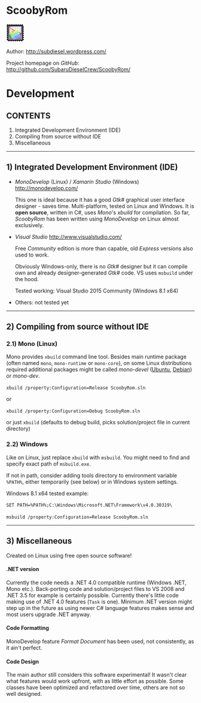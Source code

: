 ﻿# ScoobyRom

![](Images/AppIcon.png)

Author: <http://subdiesel.wordpress.com/>

Project homepage on *GitHub*: <http://github.com/SubaruDieselCrew/ScoobyRom/>

# Development

## CONTENTS

1. Integrated Development Environment (IDE)
2. Compiling from source without IDE
3. Miscellaneous

---

## 1) Integrated Development Environment (IDE)

*	*MonoDevelop* (Linux) / *Xamarin Studio* (Windows)
<http://monodevelop.com/>

	This one is ideal because it has a good *Gtk#* graphical user interface designer - saves time.
	Multi-platform, tested on Linux and Windows.
	It is **open source**, written in C#, uses *Mono*'s *xbuild* for compilation.
	So far, *ScoobyRom* has been written using *MonoDevelop* on Linux almost exclusively.

*	*Visual Studio*
	<http://www.visualstudio.com/>

	Free *Community* edition is more than capable, old *Express* versions also used to work.

	Obviously Windows-only, there is no *Gtk#* designer but it can compile own and already designer-generated *Gtk#* code.
	VS uses `msbuild` under the hood.

	Tested working: Visual Studio 2015 Community (Windows 8.1 x64)

*	Others: not tested yet

---

## 2) Compiling from source without IDE

### 2.1) Mono (Linux)

Mono provides `xbuild` command line tool.
Besides main runtime package (often named `mono`, `mono-runtime` or `mono-core`), on some Linux distributions required additional packages might be called *mono-devel* ([Ubuntu](http://packages.ubuntu.com/search?keywords=mono-devel), [Debian](https://packages.debian.org/search?keywords=mono-devel&searchon=names)) or *mono-dev*.

`xbuild /property:Configuration=Release ScoobyRom.sln`

or

`xbuild /property:Configuration=Debug ScoobyRom.sln`

or just `xbuild` (defaults to debug build, picks solution/project file in current directory)


### 2.2) Windows

Like on Linux, just replace `xbuild` with `msbuild`.
You might need to find and specify exact path of `msbuild.exe`.

If not in path, consider adding tools directory to environment variable `%PATH%`, either temporarily (see below) or in Windows system settings.

Windows 8.1 x64 tested example:

	SET PATH=%PATH%;C:\Windows\Microsoft.NET\Framework\v4.0.30319\
	
	msbuild /property:Configuration=Release ScoobyRom.sln

---

## 3) Miscellaneous

Created on Linux using free open source software!

#### .NET version

Currently the code needs a .NET 4.0 compatible runtime (Windows .NET, Mono etc.).
Back-porting code and solution/project files to VS 2008 and .NET 3.5 for example is certainly possible.
Currently there's little code making use of .NET 4.0 features (`Task` is one).
Minimum .NET version might step up in the future as using newer C# language features makes sense and most users upgrade .NET anyway.

#### Code Formatting
MonoDevelop feature *Format Document* has been used, not consistently, as it ain't perfect.

#### Code Design
The main author still considers this software experimental!
It wasn't clear what features would work upfront, with as little effort as possible.
Some classes have been optimized and refactored over time, others are not so well designed.
